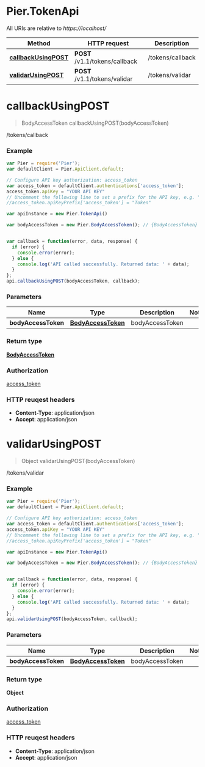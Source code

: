 # Pier.TokenApi

All URIs are relative to *https://localhost/*

Method | HTTP request | Description
------------- | ------------- | -------------
[**callbackUsingPOST**](TokenApi.md#callbackUsingPOST) | **POST** /v1.1/tokens/callback | /tokens/callback
[**validarUsingPOST**](TokenApi.md#validarUsingPOST) | **POST** /v1.1/tokens/validar | /tokens/validar


<a name="callbackUsingPOST"></a>
# **callbackUsingPOST**
> BodyAccessToken callbackUsingPOST(bodyAccessToken)

/tokens/callback

### Example
```javascript
var Pier = require('Pier');
var defaultClient = Pier.ApiClient.default;

// Configure API key authorization: access_token
var access_token = defaultClient.authentications['access_token'];
access_token.apiKey = "YOUR API KEY"
// Uncomment the following line to set a prefix for the API key, e.g. "Token" (defaults to null)
//access_token.apiKeyPrefix['access_token'] = "Token"

var apiInstance = new Pier.TokenApi()

var bodyAccessToken = new Pier.BodyAccessToken(); // {BodyAccessToken} bodyAccessToken


var callback = function(error, data, response) {
  if (error) {
    console.error(error);
  } else {
    console.log('API called successfully. Returned data: ' + data);
  }
};
api.callbackUsingPOST(bodyAccessToken, callback);
```

### Parameters

Name | Type | Description  | Notes
------------- | ------------- | ------------- | -------------
 **bodyAccessToken** | [**BodyAccessToken**](BodyAccessToken.md)| bodyAccessToken | 

### Return type

[**BodyAccessToken**](BodyAccessToken.md)

### Authorization

[access_token](../README.md#access_token)

### HTTP reuqest headers

 - **Content-Type**: application/json
 - **Accept**: application/json

<a name="validarUsingPOST"></a>
# **validarUsingPOST**
> Object validarUsingPOST(bodyAccessToken)

/tokens/validar

### Example
```javascript
var Pier = require('Pier');
var defaultClient = Pier.ApiClient.default;

// Configure API key authorization: access_token
var access_token = defaultClient.authentications['access_token'];
access_token.apiKey = "YOUR API KEY"
// Uncomment the following line to set a prefix for the API key, e.g. "Token" (defaults to null)
//access_token.apiKeyPrefix['access_token'] = "Token"

var apiInstance = new Pier.TokenApi()

var bodyAccessToken = new Pier.BodyAccessToken(); // {BodyAccessToken} bodyAccessToken


var callback = function(error, data, response) {
  if (error) {
    console.error(error);
  } else {
    console.log('API called successfully. Returned data: ' + data);
  }
};
api.validarUsingPOST(bodyAccessToken, callback);
```

### Parameters

Name | Type | Description  | Notes
------------- | ------------- | ------------- | -------------
 **bodyAccessToken** | [**BodyAccessToken**](BodyAccessToken.md)| bodyAccessToken | 

### Return type

**Object**

### Authorization

[access_token](../README.md#access_token)

### HTTP reuqest headers

 - **Content-Type**: application/json
 - **Accept**: application/json

